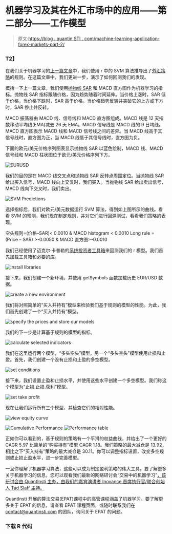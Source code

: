 # 机器学习及其在外汇市场中的应用——第二部分——工作模型

> 原文:[https://blog . quantin STI . com/machine-learning-application-forex-markets-part-2/](https://blog.quantinsti.com/machine-learning-application-forex-markets-part-2/)

###  **T2】**

在我们关于机器学习的[上一篇文章](https://blog.quantinsti.com/machine-learning-application-forex-markets-working-models/)中，我们使用 r 中的 SVM 算法推导出了[外汇策略](https://blog.quantinsti.com/fx-market-pairs-trading-strategy/)的规则。在这篇文章中，我们更进一步，演示了如何回测我们的发现。

概括一下上一篇文章，我们使用[抛物线 SAR](https://blog.quantinsti.com/parabolic-sar/) 和 MACD 直方图作为机器学习的指标。抛物线 SAR 指标跟随价格，因为趋势随着时间延伸。当价格上涨时，SAR 低于价格，当价格下跌时，SAR 高于价格。当价格趋势反转并突破它的上方或下方时，SAR 停止并反转。

MACD 振荡器由 MACD 线、信号线和 MACD 直方图组成。MACD 线是 12 天指数移动平均线(EMA)减去 26 天 EMA。MACD 信号线是 MACD 线的 9 日均线。MACD 直方图表示 MACD 线和 MACD 信号线之间的差异。当 MACD 线高于其信号线时，直方图为正，当 MACD 线低于其信号线时，直方图为负。

下面的欧元/美元价格序列图表显示抛物线 SAR 以蓝色绘制，MACD 线、MACD 信号线和 MACD 柱状图位于欧元/美元价格序列下方。

![EURUSD](../Images/73816ff32506dd2b0405e775e45100ac.png)

我们的目的是在 MACD 线交叉点和抛物线 SAR 反转点周围定位。当抛物线 SAR 给出买入信号，MACD 线向上交叉时，我们买入。当抛物线 SAR 给出卖出信号，MACD 线向下交叉时，我们卖出。

![SVM Predictions](../Images/352eb35739fddbfead69ee6a93afd76c.png)

选择指标后，我们对欧元/美元数据运行 SVM 算法，得到如上图所示的曲线。看看 SVM 的预测，我们现在制定规则，并对它们进行回溯测试，看看我们策略的表现。

空头规则=(价格–SAR)< 0.0010 & MACD histogram < 0.0010 Long rule = (Price – SAR) >-0.0050 & MACD 直方图>-0.0010

我们已经使用了迈克尔·卡普勒的[系统投资者工具箱](https://github.com/systematicinvestor/SIT)来回测我们的 r 模型。我们首先加载工具箱和必要的库。

![install libraries](../Images/b7fd3ee27dfec9bc576fd46723235e74.png)

接下来，我们创建一个新环境，并使用 getSymbols 函数加载历史 EUR/USD 数据。

![create a new environment](../Images/802e99cc7ac5ba0ed435da0b1025b081.png)

我们将对照简单的“买入并持有”模型来检验我们基于规则的模型的性能。为此，我们首先创建了一个“买入并持有”模型。

![specify the prices and store our models](../Images/d375dd7141c878b4c91ccf3e4877dc88.png)

我们的下一步是计算基于规则的模型的指标。

![calculate selected indicators](../Images/14d753aa6c00701dd11cc34b79a47a26.png)

我们在这里运行两个模型，“多头空头”模型，另一个“多头空头”模型使用止损和止盈。首先，我们创建一个没有止损和止盈的多空模型。

![set conditions](../Images/9bd2e45afe13077d10cccbfe88a2192d.png)

接下来，我们设置止盈和止损水平，并使用这些水平创建一个多空模型。我们称这个模型为“止损.止损.获利”模型。

![set take profit](../Images/87c040beff452049d19ac7319bcd45a5.png)

现在让我们运行所有三个模型，并检查它们的相对性能。

![view equity curve](../Images/798a18f9581f5ea63201269259198e30.png)

![Cumulative Performance](../Images/15aac4868c0c01b52a9ae2226e8f5225.png) ![Performance table](../Images/8e7d968768420261e5136693b554e230.png)

正如你可以看到的，基于规则的策略有一个平滑的权益曲线，并给出了一个更好的 CAGR 5.97 比简单的“购买持有”模型 CAGR 1.18。我们策略的最大减仓是 13.92，相比之下“买入持有”策略的最大减仓是 30.11。你可以调整指标设置，改变多空规则或止损止盈水平，进一步完善模型。

一旦你理解了机器学习算法，这些可以成为制定盈利策略的伟大工具。要了解更多关于机器学习的信息，您可以观看我们最新的网络研讨会“交易中的机器学习”[，该研讨会由 QuantInsti 主办，由我们的嘉宾演讲者 Inovance 首席执行官/联合创始人 Tad Slaff 主持。](https://www.youtube.com/watch?v=V7UGqi83iJw&feature=youtu.be&utm_source=aiattendees&utm_medium=email&utm_campaign=aiwebinarmar16)

QuantInsti 开展的算法交易(EPAT)课程中的高管课程涵盖了机器学习。要了解更多关于 EPAT 的信息，请查看 EPAT 课程页面，或随时联系我们在 contact@quantinsti.com 的团队，询问关于 EPAT 的问题。

### **下载 R 代码**